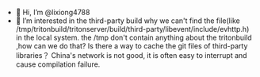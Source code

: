 - 👋 Hi, I’m @lixiong4788
- 👀 I’m interested in the third-party build
 why we can't find the file(like /tmp/tritonbuild/tritonserver/build/third-party/libevent/include/evhttp.h) in the local system.
 the /tmp don't contain anything about the tritonbuild ,how can we do that?
 Is there a way to cache the git files of third-party libraries？
 China's network is not good, it is often easy to interrupt and cause compilation failure.



